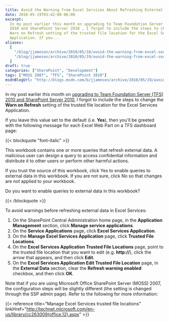 ```yaml
---
title: Avoid the Warning from Excel Services About Refreshing External Data
date: 2010-05-19T03:42:00-06:00
excerpt:
  In my post earlier this month on upgrading to Team Foundation Server (TFS)
  2010 and SharePoint Server 2010 , I forgot to include the steps to change the
  Warn on Refresh setting of the trusted file location for the Excel Services
  Application. If you...
aliases:
  [
    "/blog/jjameson/archive/2010/05/18/avoid-the-warning-from-excel-services-about-refreshing-external-data.aspx",
    "/blog/jjameson/archive/2010/05/19/avoid-the-warning-from-excel-services-about-refreshing-external-data.aspx",
  ]
draft: true
categories: ["SharePoint", "Development"]
tags: ["MOSS 2007", "TFS", "SharePoint 2010"]
msdnBlogUrl: "http://blogs.msdn.com/b/jjameson/archive/2010/05/19/avoid-the-warning-from-excel-services-about-refreshing-external-data.aspx"
---
```


In my post earlier this month on
[upgrading to Team Foundation Server (TFS) 2010 and SharePoint Server 2010](/blog/jjameson/2010/05/04/upgrade-team-foundation-server-2008-to-tfs-2010-and-sharepoint-server-2010),
I forgot to include the steps to change the **Warn on Refresh** setting of the
trusted file location for the Excel Services Application.

If you leave this value set to the default (i.e. **Yes**), then you'll be
greeted with the following message for each Excel Web Part on a TFS dashboard
page:

{{< blockquote "font-italic" >}}

This workbook contains one or more queries that refresh external data. A
malicious user can design a query to access confidential information and
distribute it to other users or perform other harmful actions.

If you trust the source of this workbook, click Yes to enable queries to
external data in this workbook. If you are not sure, click No so that changes
are not applied to your workbook.

Do you want to enable queries to external data in this workbook?

{{< /blockquote >}}

To avoid warnings before refreshing external data in Excel Services:

1. On the SharePoint Central Administration home page, in the **Application
   Management** section, click **Manage service applications**.
2. On the **Service Applications** page, click **Excel Services Application**.
3. On the **Manage Excel Services Application** page, click **Trusted File
   Locations**.
4. On the **Excel Services Application Trusted File Locations** page, point to
   the trusted file location that you want to edit (e.g. **http://**), click the
   arrow that appears, and then click **Edit**.
5. On the **Excel Services Application Edit Trusted File Location** page, in the
   **External Data** section, clear the **Refresh warning enabled** checkbox,
   and then click **OK**.

Note that if you are using Microsoft Office SharePoint Server (MOSS) 2007, the
configuration steps will be slightly different (the setting is changed through
the SSP admin page). Refer to the following for more information:

{{< reference title="Manage Excel Services trusted file locations"
linkHref="http://technet.microsoft.com/en-us/library/cc263009(office.12).aspx" >}}
